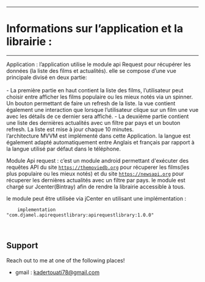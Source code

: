 ***********************************************************************************************************
# Informations sur l’application et la librairie :
***********************************************************************************************************

Application : l’application utilise le module api Request pour récupérer les données (la liste des films et actualités). elle se compose d’une vue principale divisé en deux partie:<br/>
<br/>
    - La première partie en haut contient la liste des films, l’utilisateur peut choisir entre afficher les films populaire ou les mieux notés via un spinner. Un bouton permettant de faire un refresh de la liste. la vue contient également une interaction que lorsque l’utilisateur clique sur un film une vue avec les détails de ce dernier sera affiché.
    - La deuxième partie contient une liste des dernières actualités avec un filtre par pays et un bouton refresh. La liste est mise à jour chaque 10 minutes.
<br/>
l’architecture MVVM est implémenté dans cette Application. la langue est également adapté automatiquement  entre Anglais et français par rapport à la langue utilisé par défaut dans le téléphone.
<br/>

Module Api request : c’est un module android permettant  d'exécuter des requêtes API du site <a href="https://themoviedb.org" target="_blank">`https://themoviedb.org`</a>  pour récuperer les films(les plus populaire ou les mieux notés)  et du site <a href="https://newsapi.org" target="_blank">`https://newsapi.org`</a>   pour récuperer les dernières actualités avec un filtre par pays.
le module est chargé sur Jcenter(Bintray) afin de rendre la librairie accessible à tous.<br/>

le module peut être utilisée via jCenter en utilisant une implémentation :<br/>
```
    implementation "com.djamel.apirequestlibrary:apirequestlibrary:1.0.0"
```
<br/>

## Support

Reach out to me at one of the following places!

- gmail : kadertouati78@gmail.com




